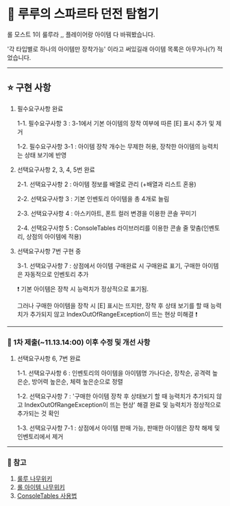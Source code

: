 # 🔮 루루의 스파르타 던전 탐험기


롤 모스트 1이 룰루라 ,, 플레이어랑 아이템 다 바꿔봤습니다. 


'각 타입별로 하나의 아이템만 장착가능' 이라고 써있길래 아이템 목록은 아무거나(?) 적었습니다. 


---
## ⭐ 구현 사항


1. 필수요구사항 완료


   1-1. 필수요구사항 3 : 3-1에서 기본 아이템의 장착 여부에 따른 [E] 표시 추가 및 제거

   1-2. 필수요구사항 3-1 : 아이템 장착 개수는 무제한 허용, 장착한 아이템의 능력치는 상태 보기에 반영

   
2. 선택요구사항 2, 3, 4, 5번 완료

   
   2-1. 선택요구사항 2 : 아이템 정보를 배열로 관리 (+배열과 리스트 혼용)

   
   2-2. 선택요구사항 3 : 기본 인벤토리 아이템을 총 4개로 늘림


   2-3. 선택요구사항 4 : 아스키아트, 폰트 컬러 변경을 이용한 콘솔 꾸미기


   2-4. 선택요구사항 5 : ConsoleTables 라이브러리를 이용한 콘솔 줄 맞춤(인벤토리, 상점의 아이템에 적용)


3. 선택요구사항 7번 구현 중


   3-1. 선택요구사항 7 : 상점에서 아이템 구매완료 시 구매완료 표기, 구매한 아이템은 자동적으로 인벤토리 추가


   ❗ 기본 아이템은 장착 시 능력치가 정상적으로 표기됨.


   그러나 구매한 아이템을 장착 시 [E] 표시는 뜨지만, 장착 후 상태 보기를 할 때 능력치가 추가되지 않고 IndexOutOfRangeException이 뜨는 현상 미해결 ❗


   
---
### 🥔 1차 제출(~11.13.14:00) 이후 수정 및 개선 사항


1. 선택요구사항 6, 7번 완료

   
   1-1. 선택요구사항 6 : 인벤토리의 아이템을 아이템명 가나다순, 장착순, 공격력 높은순, 방어력 높은순, 체력 높은순으로 정렬


   1-2. 선택요구사항 7 : '구매한 아이템 장착 후 상태보기 할 때 능력치가 추가되지 않고 IndexOutOfRangeException이 뜨는 현상' 해결 완료 및 능력치가 정상적으로 추가되는 것 확인


   1-3. 선택요구사항 7-1 : 상점에서 아이템 판매 가능, 판매한 아이템은 장착 해제 및 인벤토리에서 제거



---
### 🔗 참고
1. [룰루 나무위키](https://namu.wiki/w/%EB%A3%B0%EB%A3%A8(%EB%A6%AC%EA%B7%B8%20%EC%98%A4%EB%B8%8C%20%EB%A0%88%EC%A0%84%EB%93%9C)#s-9.1.2)
2. [롤 아이템 나무위키](https://namu.wiki/w/%EB%A6%AC%EA%B7%B8%20%EC%98%A4%EB%B8%8C%20%EB%A0%88%EC%A0%84%EB%93%9C/%EC%95%84%EC%9D%B4%ED%85%9C/%EC%A0%84%EC%84%A4#s-2.4.10)
3. [ConsoleTables 사용법](https://www.nuget.org/packages/ConsoleTables/)
